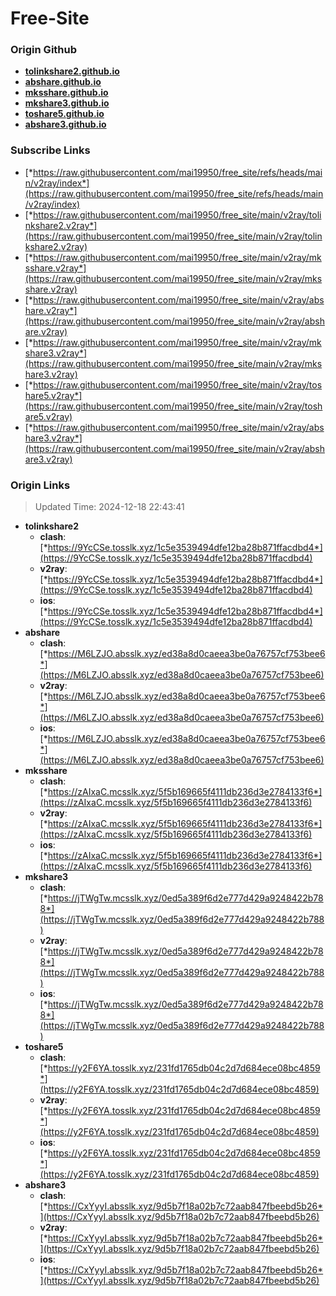 # Free-Site

### Origin Github

- [**tolinkshare2.github.io**](https://github.com/tolinkshare2/tolinkshare2.github.io)
- [**abshare.github.io**](https://github.com/abshare/abshare.github.io)
- [**mksshare.github.io**](https://github.com/mksshare/mksshare.github.io)
- [**mkshare3.github.io**](https://github.com/mkshare3/mkshare3.github.io)
- [**toshare5.github.io**](https://github.com/toshare5/toshare5.github.io)
- [**abshare3.github.io**](https://github.com/abshare3/abshare3.github.io)

### Subscribe Links

- [*https://raw.githubusercontent.com/mai19950/free_site/refs/heads/main/v2ray/index*](https://raw.githubusercontent.com/mai19950/free_site/refs/heads/main/v2ray/index)
- [*https://raw.githubusercontent.com/mai19950/free_site/main/v2ray/tolinkshare2.v2ray*](https://raw.githubusercontent.com/mai19950/free_site/main/v2ray/tolinkshare2.v2ray)
- [*https://raw.githubusercontent.com/mai19950/free_site/main/v2ray/mksshare.v2ray*](https://raw.githubusercontent.com/mai19950/free_site/main/v2ray/mksshare.v2ray)
- [*https://raw.githubusercontent.com/mai19950/free_site/main/v2ray/abshare.v2ray*](https://raw.githubusercontent.com/mai19950/free_site/main/v2ray/abshare.v2ray)
- [*https://raw.githubusercontent.com/mai19950/free_site/main/v2ray/mkshare3.v2ray*](https://raw.githubusercontent.com/mai19950/free_site/main/v2ray/mkshare3.v2ray)
- [*https://raw.githubusercontent.com/mai19950/free_site/main/v2ray/toshare5.v2ray*](https://raw.githubusercontent.com/mai19950/free_site/main/v2ray/toshare5.v2ray)
- [*https://raw.githubusercontent.com/mai19950/free_site/main/v2ray/abshare3.v2ray*](https://raw.githubusercontent.com/mai19950/free_site/main/v2ray/abshare3.v2ray)

### Origin Links

> Updated Time: 2024-12-18 22:43:41

- **tolinkshare2**
  - **clash**: [*https://9YcCSe.tosslk.xyz/1c5e3539494dfe12ba28b871ffacdbd4*](https://9YcCSe.tosslk.xyz/1c5e3539494dfe12ba28b871ffacdbd4)
  - **v2ray**: [*https://9YcCSe.tosslk.xyz/1c5e3539494dfe12ba28b871ffacdbd4*](https://9YcCSe.tosslk.xyz/1c5e3539494dfe12ba28b871ffacdbd4)
  - **ios**: [*https://9YcCSe.tosslk.xyz/1c5e3539494dfe12ba28b871ffacdbd4*](https://9YcCSe.tosslk.xyz/1c5e3539494dfe12ba28b871ffacdbd4)
- **abshare**
  - **clash**: [*https://M6LZJO.absslk.xyz/ed38a8d0caeea3be0a76757cf753bee6*](https://M6LZJO.absslk.xyz/ed38a8d0caeea3be0a76757cf753bee6)
  - **v2ray**: [*https://M6LZJO.absslk.xyz/ed38a8d0caeea3be0a76757cf753bee6*](https://M6LZJO.absslk.xyz/ed38a8d0caeea3be0a76757cf753bee6)
  - **ios**: [*https://M6LZJO.absslk.xyz/ed38a8d0caeea3be0a76757cf753bee6*](https://M6LZJO.absslk.xyz/ed38a8d0caeea3be0a76757cf753bee6)
- **mksshare**
  - **clash**: [*https://zAIxaC.mcsslk.xyz/5f5b169665f4111db236d3e2784133f6*](https://zAIxaC.mcsslk.xyz/5f5b169665f4111db236d3e2784133f6)
  - **v2ray**: [*https://zAIxaC.mcsslk.xyz/5f5b169665f4111db236d3e2784133f6*](https://zAIxaC.mcsslk.xyz/5f5b169665f4111db236d3e2784133f6)
  - **ios**: [*https://zAIxaC.mcsslk.xyz/5f5b169665f4111db236d3e2784133f6*](https://zAIxaC.mcsslk.xyz/5f5b169665f4111db236d3e2784133f6)
- **mkshare3**
  - **clash**: [*https://jTWgTw.mcsslk.xyz/0ed5a389f6d2e777d429a9248422b788*](https://jTWgTw.mcsslk.xyz/0ed5a389f6d2e777d429a9248422b788)
  - **v2ray**: [*https://jTWgTw.mcsslk.xyz/0ed5a389f6d2e777d429a9248422b788*](https://jTWgTw.mcsslk.xyz/0ed5a389f6d2e777d429a9248422b788)
  - **ios**: [*https://jTWgTw.mcsslk.xyz/0ed5a389f6d2e777d429a9248422b788*](https://jTWgTw.mcsslk.xyz/0ed5a389f6d2e777d429a9248422b788)
- **toshare5**
  - **clash**: [*https://y2F6YA.tosslk.xyz/231fd1765db04c2d7d684ece08bc4859*](https://y2F6YA.tosslk.xyz/231fd1765db04c2d7d684ece08bc4859)
  - **v2ray**: [*https://y2F6YA.tosslk.xyz/231fd1765db04c2d7d684ece08bc4859*](https://y2F6YA.tosslk.xyz/231fd1765db04c2d7d684ece08bc4859)
  - **ios**: [*https://y2F6YA.tosslk.xyz/231fd1765db04c2d7d684ece08bc4859*](https://y2F6YA.tosslk.xyz/231fd1765db04c2d7d684ece08bc4859)
- **abshare3**
  - **clash**: [*https://CxYyyI.absslk.xyz/9d5b7f18a02b7c72aab847fbeebd5b26*](https://CxYyyI.absslk.xyz/9d5b7f18a02b7c72aab847fbeebd5b26)
  - **v2ray**: [*https://CxYyyI.absslk.xyz/9d5b7f18a02b7c72aab847fbeebd5b26*](https://CxYyyI.absslk.xyz/9d5b7f18a02b7c72aab847fbeebd5b26)
  - **ios**: [*https://CxYyyI.absslk.xyz/9d5b7f18a02b7c72aab847fbeebd5b26*](https://CxYyyI.absslk.xyz/9d5b7f18a02b7c72aab847fbeebd5b26)
